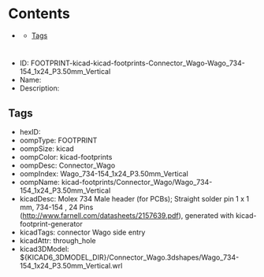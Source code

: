 



Contents
========

* [](#)
	* [Tags](#tags)

# 

- ID: FOOTPRINT-kicad-kicad-footprints-Connector_Wago-Wago_734-154_1x24_P3.50mm_Vertical
- Name: 
- Description: 

## Tags

- hexID: 
- oompType: FOOTPRINT
- oompSize: kicad
- oompColor: kicad-footprints
- oompDesc: Connector_Wago
- oompIndex: Wago_734-154_1x24_P3.50mm_Vertical
- oompName: kicad-footprints/Connector_Wago/Wago_734-154_1x24_P3.50mm_Vertical
- kicadDesc: Molex 734 Male header (for PCBs); Straight solder pin 1 x 1 mm, 734-154 , 24 Pins (http://www.farnell.com/datasheets/2157639.pdf), generated with kicad-footprint-generator
- kicadTags: connector Wago  side entry
- kicadAttr: through_hole
- kicad3DModel: ${KICAD6_3DMODEL_DIR}/Connector_Wago.3dshapes/Wago_734-154_1x24_P3.50mm_Vertical.wrl
